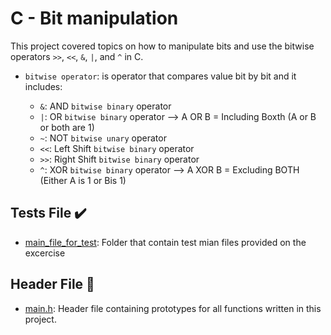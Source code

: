 # C - Bit manipulation

This project covered topics on how to manipulate bits and use the bitwise operators `>>`, `<<`, `&`, `|`, and `^` in C.

* `bitwise operator`: is operator that compares value bit by bit and it includes:

   * `&`: AND `bitwise binary` operator
   * `|`: OR `bitwise binary` operator --> A OR B = Including Boxth (A or B or both are 1)
   * `~`: NOT `bitwise unary` operator
   * `<<`: Left Shift `bitwise binary` operator
   * `>>`: Right Shift `bitwise binary` operator
   * `^`: XOR `bitwise binary` operator --> A XOR B = Excluding BOTH (Either A is 1 or Bis 1)

## Tests File :heavy_check_mark:

* [main_file_for_test](./main_file_for_test): Folder that contain test mian files provided on the excercise

## Header File :file_folder:

* [main.h](./main.h): Header file containing prototypes for all functions written in this project.
